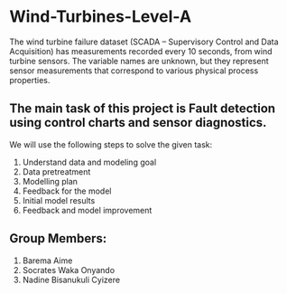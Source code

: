 # Wind-Turbines-Level-A
The wind turbine failure dataset (SCADA – Supervisory Control and Data Acquisition) has measurements recorded every 10 seconds, from wind turbine sensors. The variable names are unknown, but they represent sensor measurements that correspond to various physical process properties.

## The main task of this project is Fault detection using control charts and sensor diagnostics.
We will use the following steps to solve the given task:

1. Understand data and modeling goal
2. Data pretreatment
3. Modelling plan
4. Feedback for the model
5. Initial model results
6. Feedback and model improvement

## Group Members:
1. Barema Aime
2. Socrates Waka Onyando
3. Nadine Bisanukuli Cyizere

